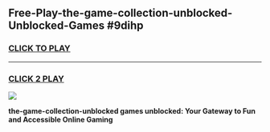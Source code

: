 
## Free-Play-the-game-collection-unblocked-Unblocked-Games #9dihp
<h3>
<a href="https://news.freeplayer.one?title=the-game-collection-unblocked&ref=8M">CLICK TO PLAY</a></h3>
<hr>

<h3>
<a href="https://news.freeplayer.one?title=the-game-collection-unblocked&ref=8M">CLICK 2 PLAY</a>
  
</h3>

<a href="https://news.freeplayer.one?title=the-game-collection-unblocked&ref=8M"><img src="https://clearcache.store/games.png"></a>


**the-game-collection-unblocked games unblocked: Your Gateway to Fun and Accessible Online Gaming**
